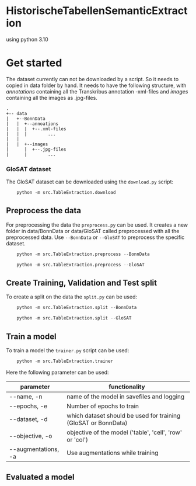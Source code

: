 # HistorischeTabellenSemanticExtraction

using python 3.10



# Get started
The dataset currently can not be downloaded by a script. So it needs to copied in data folder by hand. It needs to have
the following structure, with _annotations_ containing all the Transkribus annotation -xml-files and _images_ containing all
the images as .jpg-files.

```
.
+-- data
|   +--BonnData
|   |  +--annoations
|   |  |  +--.xml-files
|   |  |        ...
|   |
|   |  +--images
|      |  +--.jpg-files
|      |        ...
```

### GloSAT dataset
The GloSAT dataset can be downloaded using the `download.py` script: 
```python
    python -m src.TableExtraction.download
```


## Preprocess the data
For preprocessing the data the `preprocess.py` can be used. It creates a new folder in data/BonnData
or data/GloSAT called preprocessed with all the preprocessed data. Use `--BonnData` or `--GloSAT` to
preprocess the specific dataset.

```python
    python -m src.TableExtraction.preprocess --BonnData
```
```python
    python -m src.TableExtraction.preprocess --GloSAT
```

## Create Training, Validation and Test split
To create a split on the data the `split.py` can be used:

```python
    python -m src.TableExtraction.split --BonnData
```
```python
    python -m src.TableExtraction.split --GloSAT
```

## Train a model
To train a model the `trainer.py` script can be used:
```python
    python -m src.TableExtraction.trainer
```
Here the following parameter can be used:

| parameter           | functionality                                                  |
|---------------------|----------------------------------------------------------------|
| --name, -n          | name of the model in savefiles and logging                     |
| --epochs, -e        | Number of epochs to train                                      |
| --dataset, -d       | which dataset should be used for training (GloSAT or BonnData) |
| --objective, -o     | objective of the model ('table', 'cell', 'row' or 'col')       |
| --augmentations, -a | Use augmentations while training                               |


## Evaluated a model

